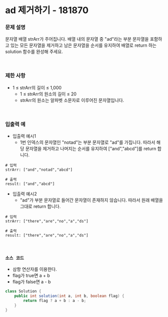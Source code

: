 # ad 제거하기 - 181870

### 문제 설명

문자열 배열 strArr가 주어집니다. 배열 내의 문자열 중 "ad"라는 부분 문자열을 포함하고 있는 모든 문자열을 제거하고 남은 문자열을 순서를 유지하여 배열로 return 하는 solution 함수를 완성해 주세요.  

<br/>

### 제한 사항

 - 1 ≤ strArr의 길이 ≤ 1,000
    - 1 ≤ strArr의 원소의 길이 ≤ 20
    - strArr의 원소는 알파벳 소문자로 이루어진 문자열입니다.

<br/>

### 입출력 예

 - 입출력 예시1
    - 1번 인덱스의 문자열인 "notad"는 부분 문자열로 "ad"를 가집니다. 따라서 해당 문자열을 제거하고 나머지는 순서를 유지하여 ["and","abcd"]를 return 합니다.
```
# 입력
strArr: ["and","notad","abcd"]

# 출력
result: ["and","abcd"]
```

 - 입출력 예시2
    - "ad"가 부분 문자열로 들어간 문자열이 존재하지 않습니다. 따라서 원래 배열을 그대로 return 합니다.
```
# 입력
strArr: ["there","are","no","a","ds"]

# 출력
result: ["there","are","no","a","ds"]
```

<br/>

### `소스 코드`

 - 삼항 연산자를 이용한다.
 - flag가 true면 a + b
 - flag가 false면 a - b
```Java
class Solution {
    public int solution(int a, int b, boolean flag) {
        return flag ? a + b : a - b;
    }
}
```
